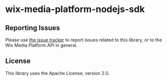 # wix-media-platform-nodejs-sdk



## Reporting Issues

Please use [the issue tracker](https://github.com/wix/wix-media-platform-nodejs-sdk/issues) to report issues related to this library, or to the Wix Media Platform API in general.

## License
This library uses the Apache License, version 2.0.
